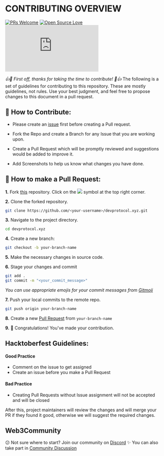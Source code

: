 # CONTRIBUTING OVERVIEW

[![PRs Welcome](https://img.shields.io/badge/PRs-welcome-brightgreen.svg?style=flat-square)](http://makeapullrequest.com) [![Open Source Love](https://badges.frapsoft.com/os/v1/open-source.png?v=103)](https://github.com/ellerbrock/open-source-badges/) [![License](https://img.shields.io/github/license/web3community/devprotocol.xyz)](https://github.com/web3community/devprotocol.xyz/blob/main/LICENSE)


*👍🎉 First off, thanks for taking the time to contribute! 🎉👍*
The following is a set of guidelines for contributing to this repository. These are mostly guidelines, not rules. Use your best judgment, and feel free to propose changes to this document in a pull request.


## 🚀 How to Contribute:

- Please create an [issue](https://github.com/web3community/devprotocol.xyz/issues) first before creating a Pull request.

- Fork the Repo and create a Branch for any Issue that you are working upon.

- Create a Pull Request which will be promptly reviewed and suggestions would be added to improve it.

- Add Screenshots to help us know what changes you have done.  

## 🤔 How to make a Pull Request:

**1.** Fork [this](https://github.com/web3community/devprotocol.xyz) repository. Click on the <a  href="https://github.com/web3community/devprotocol.xyz"><img  src="https://img.icons8.com/fluency/30/000000/code-fork.png"/></a> symbol at the top right corner.

**2.** Clone the forked repository.
```bash
git clone https://github.com/<your-username>/devprotocol.xyz.git
```

**3.** Navigate to the project directory.
```bash
cd devprotocol.xyz
```

**4.** Create a new branch:
```bash
git checkout -b your-branch-name
```

**5.** Make the necessary changes in source code.

**6.** Stage your changes and commit
```bash
git add .
git commit -m "<your_commit_message>"
```
*You can use appropriate emojis for your commit messages from [Gitmoji](https://gitmoji.dev/)*

**7.** Push your local commits to the remote repo.
```bash
git push origin your-branch-name
```

**8.** Create a new [Pull Request](https://help.github.com/en/github/collaborating-with-issues-and-pull-requests/creating-a-pull-request) from ```your-branch-name```

**9.** 🎉 Congratulations! You've made your contribution.

## Hacktoberfest Guidelines:

#### Good Practice
- Comment on the issue to get assigned
- Create an issue before you make a Pull Request

#### Bad Practice
- Creating Pull Requests without Issue assignment will not be accepted and will be closed

After this, project maintainers will review the changes and will merge your PR if they found it good, otherwise we will suggest the required changes.

## Web3Community

😕 Not sure where to start? Join our community on [Discord](https://discord.gg/37QFQ7J78B)
✨ You can also take part in [Community Discussion](https://github.com/web3community/devprotocol.xyz/discussions)
